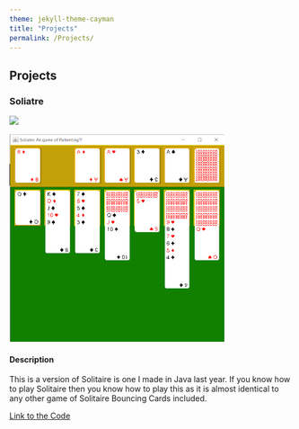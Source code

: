 ```yaml
---
theme: jekyll-theme-cayman
title: "Projects"
permalink: /Projects/
---
```


## Projects
### Soliatre

<img src="{{site.baseurl}} ">

![](Soliatre.png)

#### Description
This is a version of Solitaire is one I made in Java last year.
If you know how to play Solitaire then you know how to play this as it is almost identical to any other game of Solitaire
Bouncing Cards included.

[Link to the Code](https://github.com/SealDoGaming/Soliatre)
